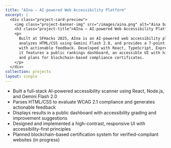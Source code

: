```yaml
---
title: "AIna – AI-powered Web Accessibility Platform"
excerpt: |
  <div class="project-card-preview">
    <img class="project-banner-img" src="/images/aina.png" alt="Aina banner" />
    <h3 class="project-title">AIna – AI-powered Web Accessibility Platform</h3>
    <p>
      Built at SFHacks 2025, AIna is an AI-powered web accessibility platform that scans websites,
      analyzes HTML/CSS using Gemini Flash 2.0, and provides a 7-point WCAG-based accessibility grade
      with actionable feedback. Developed with React, TypeScript, Express, AWS and MongoDB Atlas,
      it features a public rankings dashboard, an accessible UI with high-contrast mode,
      and plans for blockchain-based compliance certificates.
    </p>
  </div>
collection: projects
layout: single
---
```



- Built a full-stack AI-powered accessibility scanner using React, Node.js, and Gemini Flash 2.0  
- Parses HTML/CSS to evaluate WCAG 2.1 compliance and generates actionable feedback  
- Displays results in a public dashboard with accessibility grading and improvement suggestions  
- Designed and implemented a high-contrast, responsive UI with accessibility-first principles  
- Planned blockchain-based certification system for verified-compliant websites (in progress)  

